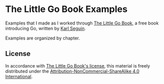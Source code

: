 # The Little Go Book Examples

Examples that I made as I worked through [The Little Go Book](https://www.openmymind.net/The-Little-Go-Book/), a free book introducing Go, written by [Karl Seguin](http://openmymind.net).

Examples are organized by chapter.

## License

In accordance with [The Little Go Book's license](https://github.com/karlseguin/the-little-go-book/blob/master/readme.md#license), this material is freely distributed under the  [Attribution-NonCommercial-ShareAlike 4.0 International](<http://creativecommons.org/licenses/by-nc-sa/4.0/>).
